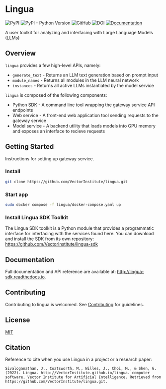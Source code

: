 # Lingua
![PyPI](https://img.shields.io/pypi/v/pylingua)
![PyPI - Python Version](https://img.shields.io/pypi/pyversions/pylingua)
![GitHub](https://img.shields.io/github/license/VectorInstitute/lingua)
![DOI](https://img.shields.io/badge/DOI-in--progress-blue)
[![Documentation](https://img.shields.io/badge/api-reference-lightgrey.svg)](https://lingua-sdk.readthedocs.io/en/latest/)

A user toolkit for analyzing and interfacing with Large Language Models (LLMs)

## Overview

``lingua`` provides a few high-level APIs, namely:

* `generate_text` - Returns an LLM text generation based on prompt input
* `module_names` - Returns all modules in the LLM neural network
* `instances` - Returns all active LLMs instantiated by the model service

``lingua`` is composed of the following components:

* Python SDK - A command line tool wrapping the gateway service API endpoints
* Web service - A front-end web application tool sending requests to the gateway service
* Model service - A backend utility that loads models into GPU memory and exposes an interface to recieve requests


## Getting Started
Instructions for setting up gateway service.

### Install
```bash
git clone https://github.com/VectorInstitute/lingua.git
```

### Start app
```bash
sudo docker compose -f lingua/docker-compose.yaml up
```

### Install Lingua SDK Toolkit
The Lingua SDK toolkit is a Python module that provides a programmatic
interface for interfacing with the services found here. You can download and
install the SDK from its own repository:
https://github.com/VectorInstitute/lingua-sdk

## Documentation
Full documentation and API reference are available at: http://lingua-sdk.readthedocs.io.

## Contributing
Contributing to lingua is welcomed. See [Contributing](CONTRIBUTING) for
guidelines.

## License
[MIT](LICENSE)

## Citation
Reference to cite when you use Lingua in a project or a research paper:
```
Sivaloganathan, J., Coatsworth, M., Willes, J., Choi, M., & Shen, G. (2022). Lingua. http://VectorInstitute.github.io/lingua. computer software, Vector Institute for Artificial Intelligence. Retrieved from https://github.com/VectorInstitute/lingua.git.
```
